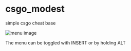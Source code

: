# csgo_modest
simple csgo cheat base

![menu image](https://i.imgur.com/dTVUQft.png)

The menu can be toggled with INSERT or by holding ALT
